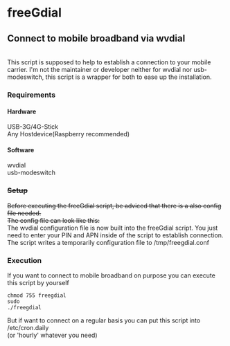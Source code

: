 # freeGdial

<h2>Connect to mobile broadband via wvdial</h2><br>
This script is supposed to help to establish a connection to your mobile carrier.
I'm not the maintainer or developer neither for wvdial nor usb-modeswitch, this script is a wrapper for both to ease up the installation.

<h3>Requirements</h3>
<h4>Hardware</h4>
USB-3G/4G-Stick
<br>
Any Hostdevice(Raspberry recommended)

<h4>Software</h4>
wvdial
<br>
usb-modeswitch

<h3><del>Setup</del></h3>
<del>Before executing the freeGdial script, be adviced that there is a also config file needed.</del>
<br>
<del>The config file can look like this:</del>
<br>
The wvdial configuration file is now built into the freeGdial script.
You just need to enter your PIN and APN inside of the script to establish connection.
<br>
The script writes a temporarily configuration file to /tmp/freegdial.conf
<br>

<h3>Execution</h3>
If you want to connect to mobile broadband on purpose you can execute this script by yourself

<code>chmod 755 freegdial</code>
<br>
<code>sudo ./freegdial</code>

But if want to connect on a regular basis you can put this script into 
<br>
/etc/cron.daily
<br>
(or 'hourly' whatever you need)
